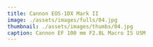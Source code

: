 ```yaml
---
title: Cannon EOS-1DX Mark II
image: ./assets/images/fulls/04.jpg
thumbnail: ./assets/images/thumbs/04.jpg
caption: Cannon EF 100 mm F2.8L Macro IS USM
---
```

